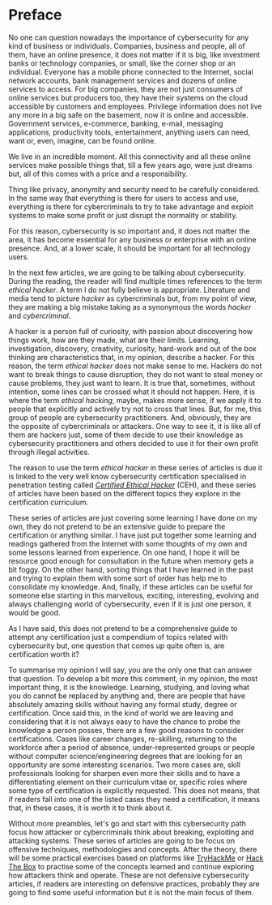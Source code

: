 # Preface

No one can question nowadays the importance of cybersecurity for any kind of business or individuals. Companies, business and people, all of them, have an online presence, it does not matter if it is big, like investment banks or technology companies, or small, like the corner shop or an individual. Everyone has a mobile phone connected to the Internet, social network accounts, bank management services and dozens of online services to access. For big companies, they are not just consumers of online services but producers too, they have their systems on the cloud accessible by customers and employees. Privilege information does not live any more in a big safe on the basement, now it is online and accessible. Government services, e-commerce, banking, e-mail, messaging applications, productivity tools, entertainment, anything users can need, want or, even, imagine, can be found online.

We live in an incredible moment. All this connectivity and all these online services make possible things that, till a few years ago, were just dreams but, all of this comes with a price and a responsibility.

Thing like privacy, anonymity and security need to be carefully considered. In the same way that everything is there for users to access and use, everything is there for cybercriminals to try to take advantage and exploit systems to make some profit or just disrupt the normality or stability.

For this reason, cybersecurity is so important and, it does not matter the area, it has become essential for any business or enterprise with an online presence. And, at a lower scale, it should be important for all technology users.

In the next few articles, we are going to be talking about cybersecurity. During the reading, the reader will find multiple times references to the term _ethical hacker_. A term I do not fully believe is appropriate. Literature and media tend to picture _hacker_ as cybercriminals but, from my point of view, they are making a big mistake taking as a synonymous the words _hacker_ and _cybercriminal_.

A hacker is a person full of curiosity, with passion about discovering how things work, how are they made, what are their limits. Learning, investigation, discovery, creativity, curiosity, hard-work and out of the box thinking are characteristics that, in my opinion, describe a hacker. For this reason, the term _ethical hacker_ does not make sense to me. Hackers do not want to break things to cause disruption, they do not want to steal money or cause problems, they just want to learn. It is true that, sometimes, without intention, some lines can be crossed what it should not happen. Here, it is where the term _ethical hacking_, maybe, makes more sense, if we apply it to people that explicitly and actively try not to cross that lines. But, for me, this group of people are cybersecurity practitioners. And, obviously, they are the opposite of cybercriminals or attackers. One way to see it, it is like all of them are hackers just, some of them decide to use their knowledge as cybersecurity practitioners and others decided to use it for their own profit through illegal activities.

The reason to use the term _ethical hacker_ in these series of articles is due it is linked to the very well know cybersecurity certification specialised in penetration testing called _[Certified Ethical Hacker](https://www.eccouncil.org/programs/certified-ethical-hacker-ceh/)_ (CEH), and these series of articles have been based on the different topics they explore in the certification curriculum.

These series of articles are just covering some learning I have done on my own, they do not pretend to be an extensive guide to prepare the certification or anything similar. I have just put together some learning and readings gathered from the Internet with some thoughts of my own and some lessons learned from experience. On one hand, I hope it will be resource good enough for consultation in the future when memory gets a bit foggy. On the other hand, sorting things that I have learned in the past and trying to explain them with some sort of order has help me to consolidate my knowledge. And, finally, if these articles can be useful for someone else starting in this marvellous, exciting, interesting, evolving and always challenging world of cybersecurity, even if it is just one person, it would be good.

As I have said, this does not pretend to be a comprehensive guide to attempt any certification just a compendium of topics related with cybersecurity but, one question that comes up quite often is, are certification worth it?

To summarise my opinion I will say, you are the only one that can answer that question. To develop a bit more this comment, in my opinion, the most important thing, it is the knowledge. Learning, studying, and loving what you do cannot be replaced by anything and, there are people that have absolutely amazing skills without having any formal study, degree or certification. Once said this, in the kind of world we are leaving and considering that it is not always easy to have the chance to probe the knowledge a person posses, there are a few good reasons to consider certifications. Cases like career changes, re-skilling, returning to the workforce after a period of absence, under-represented groups or people without computer science/engineering degrees that are looking for an opportunity are some interesting scenarios. Two more cases are, skill professionals looking for sharpen even more their skills and to have a differentiating element on their curriculum vitae or, specific roles where some type of certification is explicitly requested. This does not means, that if readers fall into one of the listed cases they need a certification, it means that, in these cases, it is worth it to think about it.

Without more preambles, let's go and start with this cybersecurity path focus how attacker or cybercriminals think about breaking, exploiting and attacking systems. These series of articles are going to be focus on offensive techniques, methodologies and concepts. After the theory, there will be some practical exercises based on platforms like [TryHackMe](https://tryhackme.com) or [Hack The Box](https://www.hackthebox.eu) to practise some of the concepts learned and continue exploring how attackers think and operate. These are not defensive cybersecurity articles, if readers are interesting on defensive practices, probably they are going to find some useful information but it is not the main focus of them.
